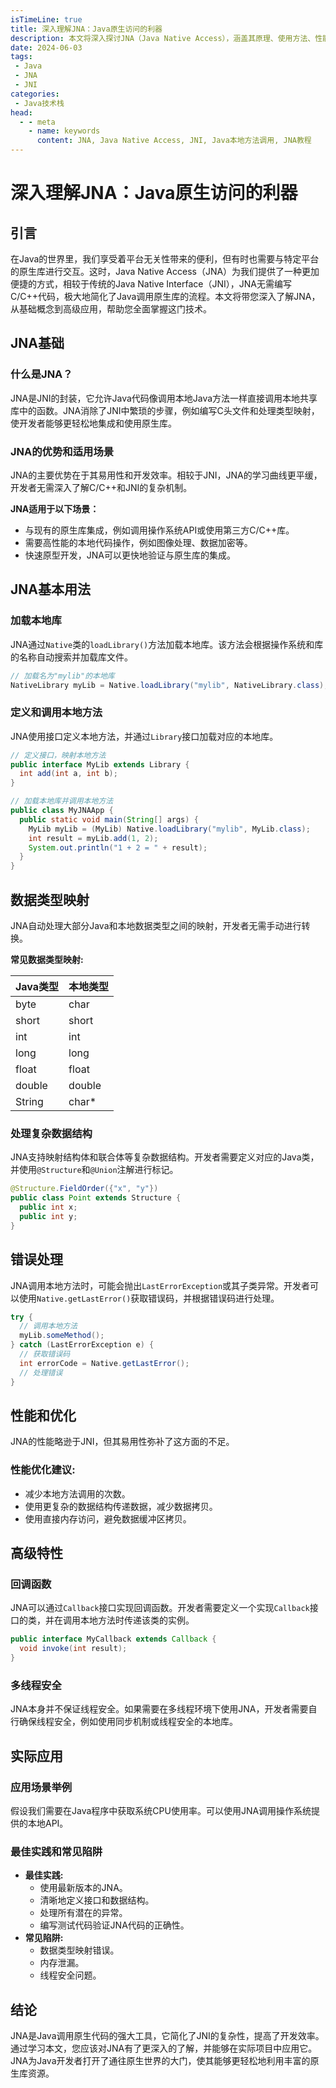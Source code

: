 ```yaml
---
isTimeLine: true
title: 深入理解JNA：Java原生访问的利器
description: 本文将深入探讨JNA（Java Native Access），涵盖其原理、使用方法、性能优化以及实际应用等方面，帮助你全面掌握这一强大的Java技术。
date: 2024-06-03
tags:
 - Java
 - JNA
 - JNI
categories:
 - Java技术栈
head:
  - - meta
    - name: keywords
      content: JNA, Java Native Access, JNI, Java本地方法调用, JNA教程
---
```


# 深入理解JNA：Java原生访问的利器

## 引言
在Java的世界里，我们享受着平台无关性带来的便利，但有时也需要与特定平台的原生库进行交互。这时，Java Native Access（JNA）为我们提供了一种更加便捷的方式，相较于传统的Java Native Interface（JNI），JNA无需编写C/C++代码，极大地简化了Java调用原生库的流程。本文将带您深入了解JNA，从基础概念到高级应用，帮助您全面掌握这门技术。

## JNA基础

### 什么是JNA？
JNA是JNI的封装，它允许Java代码像调用本地Java方法一样直接调用本地共享库中的函数。JNA消除了JNI中繁琐的步骤，例如编写C头文件和处理类型映射，使开发者能够更轻松地集成和使用原生库。

### JNA的优势和适用场景
JNA的主要优势在于其易用性和开发效率。相较于JNI，JNA的学习曲线更平缓，开发者无需深入了解C/C++和JNI的复杂机制。 

**JNA适用于以下场景：**

* 与现有的原生库集成，例如调用操作系统API或使用第三方C/C++库。
* 需要高性能的本地代码操作，例如图像处理、数据加密等。
* 快速原型开发，JNA可以更快地验证与原生库的集成。

## JNA基本用法

### 加载本地库
JNA通过`Native`类的`loadLibrary()`方法加载本地库。该方法会根据操作系统和库的名称自动搜索并加载库文件。

```java
// 加载名为"mylib"的本地库
NativeLibrary myLib = Native.loadLibrary("mylib", NativeLibrary.class);
```

### 定义和调用本地方法
JNA使用接口定义本地方法，并通过`Library`接口加载对应的本地库。

```java
// 定义接口，映射本地方法
public interface MyLib extends Library {
  int add(int a, int b);
}

// 加载本地库并调用本地方法
public class MyJNAApp {
  public static void main(String[] args) {
    MyLib myLib = (MyLib) Native.loadLibrary("mylib", MyLib.class);
    int result = myLib.add(1, 2);
    System.out.println("1 + 2 = " + result);
  }
}
```

## 数据类型映射
JNA自动处理大部分Java和本地数据类型之间的映射，开发者无需手动进行转换。

**常见数据类型映射:**

| Java类型 | 本地类型  |
|---|---|
| byte | char |
| short | short |
| int | int |
| long | long |
| float | float |
| double | double |
| String | char* |

### 处理复杂数据结构
JNA支持映射结构体和联合体等复杂数据结构。开发者需要定义对应的Java类，并使用`@Structure`和`@Union`注解进行标记。

```java
@Structure.FieldOrder({"x", "y"})
public class Point extends Structure {
  public int x;
  public int y;
}
```

## 错误处理
JNA调用本地方法时，可能会抛出`LastErrorException`或其子类异常。开发者可以使用`Native.getLastError()`获取错误码，并根据错误码进行处理。

```java
try {
  // 调用本地方法
  myLib.someMethod();
} catch (LastErrorException e) {
  // 获取错误码
  int errorCode = Native.getLastError();
  // 处理错误
}
```

## 性能和优化
JNA的性能略逊于JNI，但其易用性弥补了这方面的不足。

### 性能优化建议:
* 减少本地方法调用的次数。
* 使用更复杂的数据结构传递数据，减少数据拷贝。
* 使用直接内存访问，避免数据缓冲区拷贝。

## 高级特性

### 回调函数
JNA可以通过`Callback`接口实现回调函数。开发者需要定义一个实现`Callback`接口的类，并在调用本地方法时传递该类的实例。

```java
public interface MyCallback extends Callback {
  void invoke(int result);
}
```

### 多线程安全
JNA本身并不保证线程安全。如果需要在多线程环境下使用JNA，开发者需要自行确保线程安全，例如使用同步机制或线程安全的本地库。

## 实际应用

### 应用场景举例
假设我们需要在Java程序中获取系统CPU使用率。可以使用JNA调用操作系统提供的本地API。

### 最佳实践和常见陷阱
*  **最佳实践:**
   *  使用最新版本的JNA。
   *  清晰地定义接口和数据结构。
   *  处理所有潜在的异常。
   *  编写测试代码验证JNA代码的正确性。
*  **常见陷阱:**
   *  数据类型映射错误。
   *  内存泄漏。
   *  线程安全问题。

## 结论
JNA是Java调用原生代码的强大工具，它简化了JNI的复杂性，提高了开发效率。通过学习本文，您应该对JNA有了更深入的了解，并能够在实际项目中应用它。 JNA为Java开发者打开了通往原生世界的大门，使其能够更轻松地利用丰富的原生库资源。 